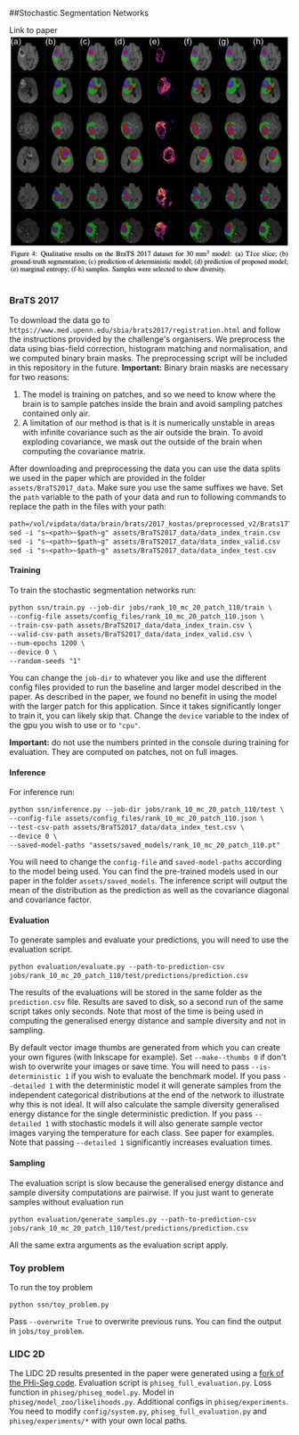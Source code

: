 ##Stochastic Segmentation Networks

Link to paper
![Figure from paper](assets/images/image_1.png)


### BraTS 2017
To download the data go to  `https://www.med.upenn.edu/sbia/brats2017/registration.html` and follow the instructions provided by the challenge's organisers. 
We preprocess the data using bias-field correction, histogram matching and normalisation, and we computed binary brain masks.
The preprocessing script will be included in this repository in the future.
**Important:** Binary brain masks are necessary for two reasons:
1) The model is training on patches, and so we need to know where the brain is to sample patches inside the brain and avoid sampling patches contained only air.
2) A limitation of our method is that is it is numerically unstable in areas with infinite covariance such as the air outside the brain.
To avoid exploding covariance, we mask out the outside of the brain when computing the covariance matrix.

After downloading and preprocessing the data you can use the data splits we used in the paper which are provided in the folder 
`assets/BraTS2017_data`. Make sure you use the same suffixes we have. Set the `path` variable to the path of your data and run to following commands to replace
the path in the files with your path:

    path=/vol/vipdata/data/brain/brats/2017_kostas/preprocessed_v2/Brats17TrainingData
    sed -i "s~<path>~$path~g" assets/BraTS2017_data/data_index_train.csv
    sed -i "s~<path>~$path~g" assets/BraTS2017_data/data_index_valid.csv
    sed -i "s~<path>~$path~g" assets/BraTS2017_data/data_index_test.csv

#### Training
To train the stochastic segmentation networks run:

    python ssn/train.py --job-dir jobs/rank_10_mc_20_patch_110/train \
    --config-file assets/config_files/rank_10_mc_20_patch_110.json \
    --train-csv-path assets/BraTS2017_data/data_index_train.csv \
    --valid-csv-path assets/BraTS2017_data/data_index_valid.csv \
    --num-epochs 1200 \
    --device 0 \
    --random-seeds "1"

You can change the `job-dir` to whatever you like and use the different config files provided to run the baseline and larger model described in the paper.
As described in the paper, we found no benefit in using the model with the larger patch for this application. 
Since it takes significantly longer to train it, you can likely skip that.
Change the `device` variable to the index of the gpu you wish to use or to `"cpu"`.
    
**Important:** do not use the numbers printed in the console during training for evaluation. 
They are computed on patches, not on full images.

#### Inference
For inference run:

    python ssn/inference.py --job-dir jobs/rank_10_mc_20_patch_110/test \
    --config-file assets/config_files/rank_10_mc_20_patch_110.json \
    --test-csv-path assets/BraTS2017_data/data_index_test.csv \
    --device 0 \
    --saved-model-paths "assets/saved_models/rank_10_mc_20_patch_110.pt"

You will need to change the `config-file` and `saved-model-paths` according to the model being used.
You can find the pre-trained models used in our paper in the folder `assets/saved_models`.
The inference script will output the mean of the distribution as the prediction as well as the covariance diagonal and covariance factor.

#### Evaluation
To generate samples and evaluate your predictions, you will need to use the evaluation script. 

    python evaluation/evaluate.py --path-to-prediction-csv jobs/rank_10_mc_20_patch_110/test/predictions/prediction.csv
     
The results of the evaluations will be stored in the same folder as the `prediction.csv` file.
Results are saved to disk, so a second run of the same script takes only seconds. 
Note that most of the time is being used in computing the generalised energy distance and sample diversity and not in sampling.


By default vector image thumbs are generated from which you can create your own figures (with Inkscape for example). 
Set `--make--thumbs 0` if don't wish to overwrite your images or save time.
You will need to pass `--is-deterministic 1` if you wish to evaluate the benchmark model.
If you pass `--detailed 1` with the deterministic model it will generate samples from the independent 
categorical distributions at the end of the network to illustrate why this is not ideal. 
It will also calculate the sample diversity generalised energy distance for the single deterministic prediction.
If you pass `--detailed 1` with stochastic models it will also generate sample vector images varying the temperature for each class. See paper for examples.
Note that passing `--detailed 1` significantly increases evaluation times. 
#### Sampling
The evaluation script is slow because the generalised energy distance and sample diversity computations are pairwise.
If you just want to generate samples without evaluation run
    
    python evaluation/generate_samples.py --path-to-prediction-csv jobs/rank_10_mc_20_patch_110/test/predictions/prediction.csv

All the same extra arguments as the evaluation script apply.

### Toy problem

To run the toy problem
    
    python ssn/toy_problem.py
    
Pass `--overwrite True` to overwrite previous runs. You can find the output in `jobs/toy_problem`.

### LIDC 2D

The LIDC 2D results presented in the paper were generated using a [fork of the PHi-Seg code](https://github.com/MiguelMonteiro/PHiSeg-code).
Evaluation script is `phiseg_full_evaluation.py`. 
Loss function in `phiseg/phiseg_model.py`.
Model in `phiseg/model_zoo/likelihoods.py`.
Additional configs in `phiseg/experiments`.
You need to modify `config/system.py`, `phiseg_full_evaluation.py` and `phiseg/experiments/*` with your own local paths.